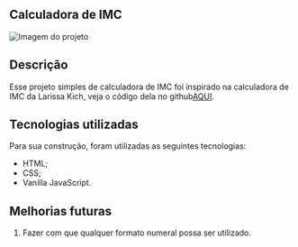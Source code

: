 ## Calculadora de IMC
![Imagem do projeto](https://uploaddeimagens.com.br/imagens/IpNi1jw)

## Descrição
Esse projeto simples de calculadora de IMC foi inspirado na calculadora de IMC da Larissa Kich, veja o código dela no github[AQUI](https://github.com/Larissakich/bmi_calculator).

## Tecnologias utilizadas
Para sua construção, foram utilizadas as seguintes tecnologias:
- HTML;
- CSS;
- Vanilla JavaScript.

## Melhorias futuras
1. Fazer com que qualquer formato numeral possa ser utilizado.
